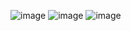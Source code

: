 ![image](https://github.com/user-attachments/assets/ee206c10-32e6-4634-8d33-e74a4c846b4e)
![image](https://github.com/user-attachments/assets/0877e199-8246-4b3e-9b1e-3ab79dd7a26b)
![image](https://github.com/user-attachments/assets/b129ea86-3324-41bb-badc-8d6f30c50d45)


